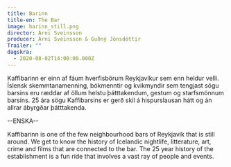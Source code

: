 ```yaml
---
title: Barinn
title-en: The Bar
image: barinn_still.png
director: Árni Sveinsson
producer: Árni Sveinsson & Guðný Jónsdóttir
Trailer: ""
dagskra:
  - 2020-08-02T14:00:00.000Z
---
```

Kaffibarinn er einn af fáum hverfisbörum Reykjavíkur sem enn heldur velli. Íslensk skemmtanamenning, bókmenntir og kvikmyndir sem tengjast sögu barsins eru ræddar af öllum helstu þátttakendum, gestum og starfsmönnum barsins. 25 ára sögu Kaffibarsins er gerð skil á hispurslausan hátt og án allrar ábyrgðar þátttakenda.

\--ENSKA--

Kaffibarinn is one of the few neighbourhood bars of Reykjavík that is still around. We get to know the history of Icelandic nightlife, litterature, art, crime and films that are connected to the bar. The 25 year history of the establishment is a fun ride that involves a vast ray of people and events.